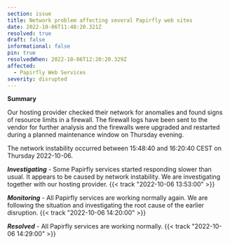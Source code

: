 ```yaml
---
section: issue
title: Network problem affecting several Papirfly web sites
date: 2022-10-06T11:48:20.321Z
resolved: true
draft: false
informational: false
pin: true
resolvedWhen: 2022-10-06T12:20:20.329Z
affected:
  - Papirfly Web Services
severity: disrupted
---
```

**Summary**

Our hosting provider checked their network for anomalies and found signs of resource limits in a firewall. The firewall logs have been sent to the vendor for further analysis and the firewalls were upgraded and restarted during a planned maintenance window on Thursday evening. 

The network instability occurred between 15:48:40 and 16:20:40 CEST on Thursday 2022-10-06.

***Investigating*** - Some Papirfly services started responding slower than usual. It appears to be caused by network instability. We are investigating together with our hosting provider. {{< track "2022-10-06 13:53:00" >}}

﻿***Monitoring*** - All Papirfly services are working normally again. We are following the situation and investigating the root cause of the earlier disruption. {{< track "2022-10-06 14:20:00" >}}

﻿***Resolved*** - All Papirfly services are working normally. {{< track "2022-10-06 14:29:00" >}}